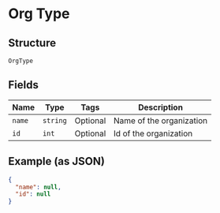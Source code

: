 
# Org Type

## Structure

`OrgType`

## Fields

| Name | Type | Tags | Description |
|  --- | --- | --- | --- |
| `name` | `string` | Optional | Name of the organization |
| `id` | `int` | Optional | Id of the organization |

## Example (as JSON)

```json
{
  "name": null,
  "id": null
}
```

